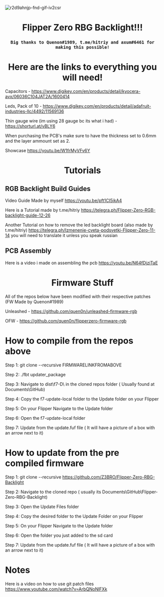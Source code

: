 ![r2d9ahnjp-fnd-gif-iv2csr](https://user-images.githubusercontent.com/89728480/226134250-966746b9-74c1-461a-a6d4-82453af41d7c.gif)

<h1 align="center"> Flipper Zero RBG Backlight!!! </h1>

<h3 align="center"> <code>Big thanks to Quenon#1989, t.me/hitriy and axum#6461 for making this possible!</code></h3>

<h1 align="center">  Here are the links to everything you will need! </h3>


Capacitors - https://www.digikey.com/en/products/detail/kyocera-avx/06036C104JAT2A/1600414


Leds, Pack of 10 - https://www.digikey.com/en/products/detail/adafruit-industries-llc/4492/11569136

Thin gauge wire (im using 28 gauge bc its what i had) - https://shorturl.at/vBLY6

When purchasing the PCB's make sure to have the thickness set to 0.6mm and the layer ammount set as 2.

Showcase https://youtu.be/W1frMyVFv6Y


<h1 align="center"> Tutorials </h1>

## RGB Backlight Build Guides 

Video Guide Made by myself https://youtu.be/pft1CI5ikA4

Here is a Tutorial made by t.me/hitriy https://telegra.ph/Flipper-Zero-RGB-backlight-guide-12-26

Another Tutorial on how to remove the led backlight board (also made by t.me/hitriy) https://telegra.ph/Izmenenie-cveta-podsvetki-Flipper-Zero-11-14 you will need to translate it unless you speak russian

## PCB Assembly

Here is a video i made on assembling the pcb https://youtu.be/N64fDjziTaE

<h1 align="center"> Firmware Stuff </h1>

All of the repos below have been modified with their respective patches (FW Made by Quenon#1989)

Unleashed - https://github.com/quen0n/unleashed-firmware-rgb

OFW - https://github.com/quen0n/flipperzero-firmware-rgb

# How to compile from the repos above 

Step 1: git clone --recursive FIRMWARELINKFROMABOVE


Step 2: ./fbt updater_package


Step 3: Navigate to dist\f7-D\ in the cloned repos folder ( Usually found at Documents\GitHub)


Step 4: Copy the f7-update-local folder to the Update folder on your Flipper


Step 5: On your Flipper Navigate to the Update folder


Step 6: Open the f7-update-local folder


Step 7: Update from the update.fuf file  ( It will have a picture of a box with an arrow next to it)


# How to update from the pre compiled firmware

Step 1: git clone --recursive https://github.com/Z3BRO/Flipper-Zero-RBG-Backlight


Step 2: Navigate to the cloned repo ( usually its Documents\GitHub\Flipper-Zero-RBG-Backlight)


Step 3: Open the Update Files folder


Step 4: Copy the desired folder to the Update Folder on your Flipper


Step 5: On your Flipper Navigate to the Update folder


Step 6: Open the folder you just added to the sd card


Step 7: Update from the update.fuf file  ( It will have a picture of a box with an arrow next to it)





# Notes


Here is a video on how to use git patch files https://www.youtube.com/watch?v=ArbQNoNlFXk
